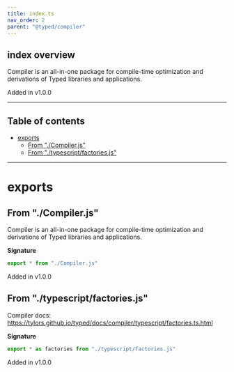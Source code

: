 ```yaml
---
title: index.ts
nav_order: 2
parent: "@typed/compiler"
---
```


## index overview

Compiler is an all-in-one package for compile-time optimization and derivations
of Typed libraries and applications.

Added in v1.0.0

---

<h2 class="text-delta">Table of contents</h2>

- [exports](#exports)
  - [From "./Compiler.js"](#from-compilerjs)
  - [From "./typescript/factories.js"](#from-typescriptfactoriesjs)

---

# exports

## From "./Compiler.js"

Compiler is an all-in-one package for compile-time optimization and derivations
of Typed libraries and applications.

**Signature**

```ts
export * from "./Compiler.js"
```

Added in v1.0.0

## From "./typescript/factories.js"

Compiler docs: https://tylors.github.io/typed/docs/compiler/typescript/factories.ts.html

**Signature**

```ts
export * as factories from "./typescript/factories.js"
```

Added in v1.0.0
